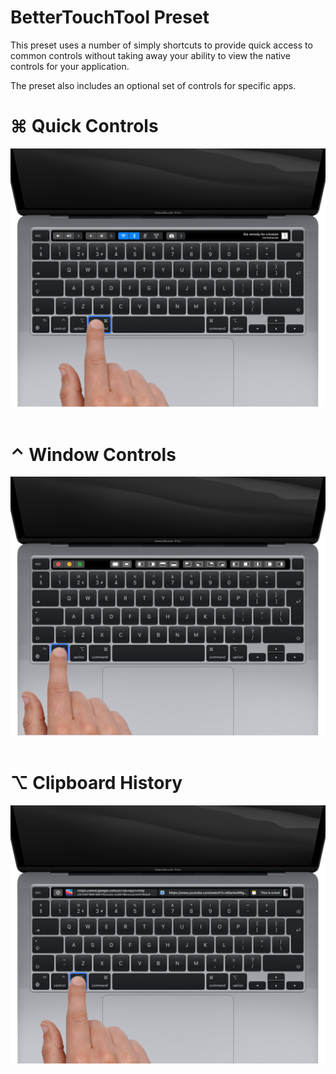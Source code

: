 #  BetterTouchTool Preset

This preset uses a number of simply shortcuts to provide quick access to common controls without 
taking away your ability to view the native controls for your application.

The preset also includes an optional set of controls for specific apps.
&nbsp;
&nbsp;
&nbsp;
&nbsp;

# ⌘ Quick Controls
![Preview](https://raw.githubusercontent.com/PINPAL/btt-preset/master/images/Controls.png)
&nbsp;
&nbsp;
&nbsp;
&nbsp;

# ⌃ Window Controls
![Preview](https://raw.githubusercontent.com/PINPAL/btt-preset/master/images/Window%20Controls.png)
&nbsp;
&nbsp;
&nbsp;
&nbsp;

# ⌥ Clipboard History
![Preview](https://raw.githubusercontent.com/PINPAL/btt-preset/master/images/Clipboard.png)
&nbsp;
&nbsp;
&nbsp;
&nbsp;
